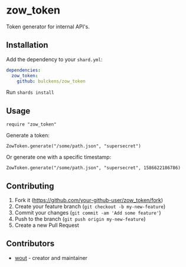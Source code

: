 # zow_token

Token generator for internal API's.

## Installation

Add the dependency to your `shard.yml`:

```yaml
dependencies:
  zow_token:
    github: bulckens/zow_token
```

Run `shards install`

## Usage

```crystal
require "zow_token"
```

Generate a token:

```crystal
ZowToken.generate("/some/path.json", "supersecret")
```

Or generate one with a specific timestamp:

```crystal
ZowToken.generate("/some/path.json", "supersecret", 1586622186786)
```

## Contributing

1. Fork it (<https://github.com/your-github-user/zow_token/fork>)
2. Create your feature branch (`git checkout -b my-new-feature`)
3. Commit your changes (`git commit -am 'Add some feature'`)
4. Push to the branch (`git push origin my-new-feature`)
5. Create a new Pull Request

## Contributors

- [wout](https://github.com/your-github-user) - creator and maintainer

